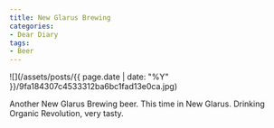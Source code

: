 ```yaml
---
title: New Glarus Brewing
categories:
- Dear Diary
tags:
- Beer
---
```


![](/assets/posts/{{ page.date | date: "%Y" }}/9fa184307c4533312ba6bc1fad13e0ca.jpg)
  



Another New Glarus Brewing beer. This time in New Glarus. Drinking Organic Revolution, very tasty.

